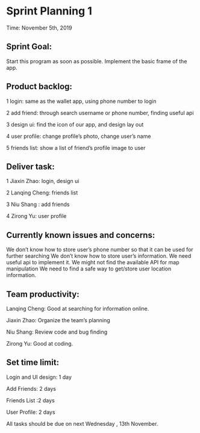 # Sprint Planning 1
Time: November 5th, 2019

## Sprint Goal: 
Start this program as soon as possible. Implement the basic frame of the app.


## Product backlog:
1 login: same as the wallet app, using phone number to login 

2 add friend: through search username or phone number, finding useful api

3 design ui: find the icon of our app, and design lay out

4 user profile: change profile’s photo, change user’s name

5 friends list: show a list of friend’s profile image to user


## Deliver task:
1 Jiaxin Zhao: login, design ui

2 Lanqing Cheng: friends list

3 Niu Shang : add friends

4 Zirong Yu: user profile


## Currently known issues and concerns:
We don’t know how to store user’s phone number so that it can be used for further searching
We don’t know how to store user’s information. We need useful api to implement it.
We might not find the available API for map manipulation
We need to find a safe way to get/store user location information.


## Team productivity:
Lanqing Cheng: Good at searching for information online.

Jiaxin Zhao: Organize the team’s planning 

Niu Shang: Review code and bug finding

Zirong Yu: Good at coding.


## Set time limit:
Login and UI design: 1 day

Add Friends: 2 days

Friends List :2 days

User Profile: 2 days

All tasks should be due on next Wednesday , 13th November.

